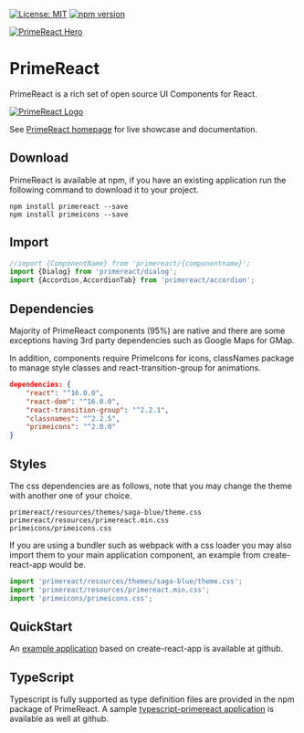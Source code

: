 [![License: MIT](https://img.shields.io/badge/License-MIT-yellow.svg)](https://opensource.org/licenses/MIT)
[![npm version](https://badge.fury.io/js/primereact.svg)](https://badge.fury.io/js/primereact)

[![PrimeReact Hero](https://www.primefaces.org/wp-content/uploads/2020/03/primereact-github-02032020-2.jpg "PrimeReact Hero")](https://www.primefaces.org/primereact)

# PrimeReact

PrimeReact is a rich set of open source UI Components for React.

[![PrimeReact Logo](https://www.primefaces.org/wp-content/uploads/2017/09/primereact-transparent-250.png "PrimeReact")](https://www.primefaces.org/primereact)

See [PrimeReact homepage](https://www.primefaces.org/react) for live showcase and documentation.

## Download

PrimeReact is available at npm, if you have an existing application run the following command to download it to your project.

```
npm install primereact --save
npm install primeicons --save
```

## Import

```javascript
//import {ComponentName} from 'primereact/{componentname}';
import {Dialog} from 'primereact/dialog';
import {Accordion,AccordionTab} from 'primereact/accordion';
```

## Dependencies

Majority of PrimeReact components (95%) are native and there are some exceptions having 3rd party dependencies such as Google Maps for GMap.

In addition, components require PrimeIcons for icons, classNames package to manage style classes and react-transition-group for animations.

```json
dependencies: {
    "react": "^16.0.0",
    "react-dom": "^16.0.0",
    "react-transition-group": "^2.2.1",
    "classnames": "^2.2.5",
    "primeicons": "^2.0.0"
}
```

## Styles
The css dependencies are as follows, note that you may change the theme with another one of your choice.

```
primereact/resources/themes/saga-blue/theme.css
primereact/resources/primereact.min.css
primeicons/primeicons.css
```

If you are using a bundler such as webpack with a css loader you may also import them to your main application component, an example from create-react-app would be.

```javascript
import 'primereact/resources/themes/saga-blue/theme.css';
import 'primereact/resources/primereact.min.css';
import 'primeicons/primeicons.css';
```

## QuickStart

An [example application](https://github.com/primefaces/primereact-quickstart) based on create-react-app is available at github.

## TypeScript

Typescript is fully supported as type definition files are provided in the npm package of PrimeReact. A sample [typescript-primereact application](https://github.com/primefaces/primereact-typescript-quickstart) is available as well at github.
